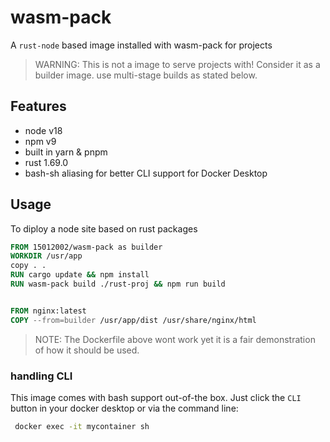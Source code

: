 # wasm-pack

A `rust-node` based image installed with wasm-pack for projects

> WARNING: This is not a image to serve projects with! Consider it as a builder image. use multi-stage builds as stated below.

## Features

- node v18
- npm v9
- built in yarn & pnpm
- rust 1.69.0
- bash-sh aliasing for better CLI support for Docker Desktop

## Usage

To diploy a node site based on rust packages

```Dockerfile
FROM 15012002/wasm-pack as builder
WORKDIR /usr/app
copy . .
RUN cargo update && npm install
RUN wasm-pack build ./rust-proj && npm run build


FROM nginx:latest
COPY --from=builder /usr/app/dist /usr/share/nginx/html
```

> NOTE: The Dockerfile above wont work yet it is a fair demonstration of how it should be used.

### handling CLI

This image comes with bash support out-of-the box.
Just click the `CLI` button in your docker desktop or via the command line:

```bash
 docker exec -it mycontainer sh
```